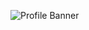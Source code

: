 ![Profile Banner](https://via.placeholder.com/1200x300/000000/FFFFFF?text=vwdr👾&font=Roboto&text_color=RGB(255,0,0)+%7C+RGB(0,255,0)+%7C+RGB(0,0,255))




<!--
**vwdr/vwdr** is a ✨ _special_ ✨ repository because its `README.md` (this file) appears on your GitHub profile.

Here are some ideas to get you started:

- 🔭 I’m currently working on ...
- 🌱 I’m currently learning ...
- 👯 I’m looking to collaborate on ...
- 🤔 I’m looking for help with ...
- 💬 Ask me about ...
- 📫 How to reach me: ...
- 😄 Pronouns: ...
- ⚡ Fun fact: ...
-->

